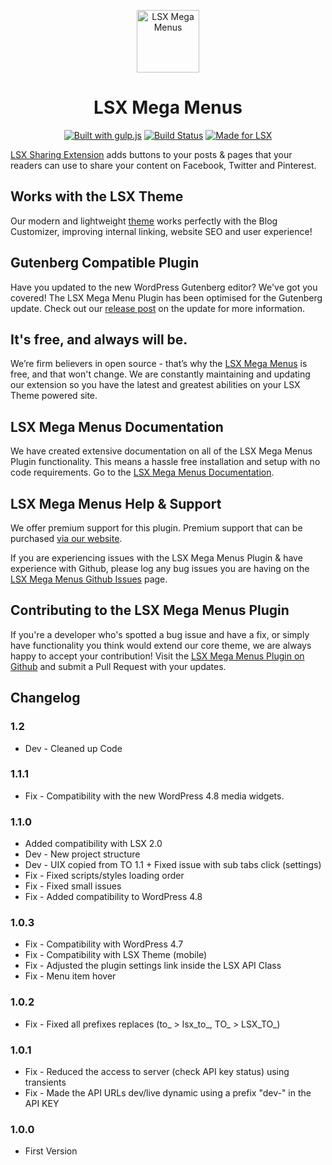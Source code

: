 <p align="center"><a target="_blank" href="https://lsx.lsdev.biz/"><img width="100px;" src="https://lsx.lsdev.biz/wp-content/uploads/2019/03/Mega-Menu.svg" alt="LSX Mega Menus"></a>
</p>
<h1 align="center">LSX Mega Menus</h1>

<p align="center">
    <a href="http://gulpjs.com/"><img src="https://img.shields.io/badge/built%20with-gulp.js-green.svg" alt="Built with gulp.js"></a> 
    <a href="https://travis-ci.org/lightspeeddevelopment/lsx-mega-menus"><img src="https://travis-ci.org/lightspeeddevelopment/lsx-mega-menus.svg?branch=master" alt="Build Status"></a>
    <a href="https://lsx.lsdev.biz/"><img src="https://lsx.lsdev.biz/wp-content/uploads/2019/06/Designed-for-LSX-Theme-blue.png" alt="Made for LSX"></a>
</p>

[LSX Sharing Extension](https://lsx.lsdev.biz/extensions/sharing/) adds buttons to your posts & pages that your readers can use to share your content on Facebook, Twitter and Pinterest.

## Works with the LSX Theme
Our modern and lightweight [theme](https://lsx.lsdev.biz/) works perfectly with the Blog Customizer, improving internal linking, website SEO and user experience! 

## Gutenberg Compatible Plugin
Have you updated to the new WordPress Gutenberg editor? We've got you covered! The LSX Mega Menu Plugin has been optimised for the Gutenberg update. Check out our [release post](https://lsx.lsdev.biz/lsx-blocks-available-on-wordpress-org/) on the update for more information.

## It's free, and always will be.
We’re firm believers in open source - that’s why the [LSX Mega Menus](https://lsx.lsdev.biz/extensions/mega-menus/) is free, and that won't change. We are constantly maintaining and updating our extension so you have the latest and greatest abilities on your LSX Theme powered site. 

## LSX Mega Menus Documentation

We have created extensive documentation on all of the LSX Mega Menus Plugin functionality. This means a hassle free installation and setup with no code requirements. Go to the [LSX Mega Menus Documentation](https://lsx.lsdev.biz/documentation/lsx-mega-menus/).

## LSX Mega Menus Help & Support

We offer premium support for this plugin. Premium support that can be purchased [via our website](https://www.lsdev.biz/services/support/).

If you are experiencing issues with the LSX Mega Menus Plugin & have experience with Github, please log any bug issues you are having on the [LSX Mega Menus Github Issues](https://github.com/lightspeeddevelopment/lsx-mega-menus/issues/) page.

## Contributing to the LSX Mega Menus Plugin

If you're a developer who's spotted a bug issue and have a fix, or simply have functionality you think would extend our core theme, we are always happy to accept your contribution! Visit the [LSX Mega Menus Plugin on Github](https://github.com/lightspeeddevelopment/lsx-mega-menus) and submit a Pull Request with your updates.

## Changelog

### 1.2
* Dev - Cleaned up Code

### 1.1.1
* Fix - Compatibility with the new WordPress 4.8 media widgets.

### 1.1.0
* Added compatibility with LSX 2.0
* Dev - New project structure
* Dev - UIX copied from TO 1.1 + Fixed issue with sub tabs click (settings)
* Fix - Fixed scripts/styles loading order
* Fix - Fixed small issues
* Fix - Added compatibility to WordPress 4.8

### 1.0.3
* Fix - Compatibility with WordPress 4.7
* Fix - Compatibility with LSX Theme (mobile)
* Fix - Adjusted the plugin settings link inside the LSX API Class
* Fix - Menu item hover

### 1.0.2
* Fix - Fixed all prefixes replaces (to_ > lsx_to_, TO_ > LSX_TO_)

### 1.0.1
* Fix - Reduced the access to server (check API key status) using transients
* Fix - Made the API URLs dev/live dynamic using a prefix "dev-" in the API KEY

### 1.0.0
* First Version
